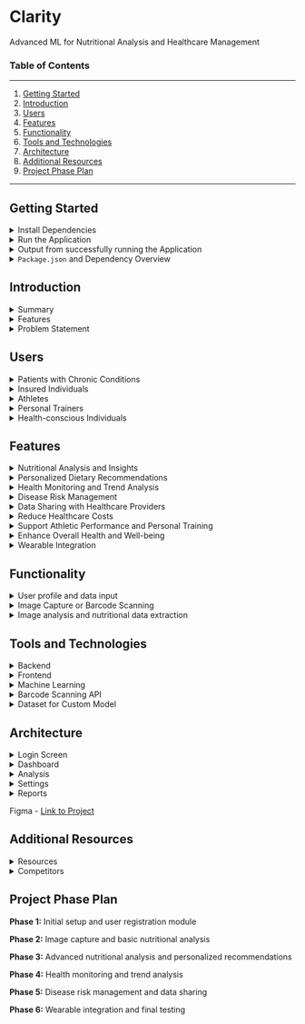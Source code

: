 # Clarity

Advanced ML for Nutritional Analysis and Healthcare Management

###  Table of Contents
---
1.  [Getting Started](#getting-started)
2.  [Introduction](#introduction)
3.  [Users](#users)
4.  [Features](#features)
5.  [Functionality](#functionality)
6.  [Tools and Technologies](#tools-and-technologies)
7.  [Architecture](#architecture)
8.  [Additional Resources](#additional-resources)
9.  [Project Phase Plan](#project-phase-plan)

----

##  Getting Started

<details><summary>Install Dependencies</summary>

<br>

1.  `cd ./clarity` -  navigate to the clarity root directory
2.  `npm init-y` -  initialize npm in the clarity root directory
3.  `cd ./clarity/client` -  navigate to the client directory
4.  `npm init-y` -  initialize npm in the client directory
5.  `npm install @mui/material @emotion/react @emotion/styled redux react-redux axios` -  install dependencies
6.  `cd ./clarity/server` -  navigate to the server directory
7.  `npm init-y` -  initialize npm in the server directory
8.  `npm install express pocketbase` -  install dependencies
9.  `npm install --save-dev nodemon` -  install nodemon as a development dependency
10.  install [`pocketbase`](https://pocketbase.io/docs/) 
11.  move `pocketbase` into the `./clarity/backend` directory

</details>

<details><summary>Run the Application</summary>


1.  `cd ./clarity/server` - navigate to the server directory
2.  `npm run dev` - start the server
3.  open a new terminal window
4.  `cd ./clarity/backend/pocketbase` -  navigate to the pocketbase directory
5.  `./pocketbase serve` -  execute the `pocketbase` executable file to start the server
6.  open a new terminal window
7.  `cd ./clarity/client` -  navigate to the client directory
8.  `npm start` -  start the client

</details>

<details><summary>Output from successfully running the Application</summary>

##****##  `npm run dev`  - terminal 1

```bash
> clarity-backend@1.0.0 dev
> nodemon server.js

[nodemon] 3.1.4
[nodemon] to restart at any time, enter `rs`
[nodemon] watching path(s): *.*
[nodemon] watching extensions: js,mjs,cjs,json
[nodemon] starting `node server.js`
server is running on port 5001
```

####  `./pocketbase serve` - terminal 2

```bash
2024/09/19 11:04:40 Server started at http://127.0.0.1:8090
├─ REST API: http://127.0.0.1:8090/api/
└─ Admin UI: http://127.0.0.1:8090/_/
```

####  `npm start` - terminal 3


```bash
Compiled successfully!

You can now view client in the browser.

  Local:            http://localhost:3000
  On Your Network:  http://192.168.1.242:3000

Note that the development build is not optimized.
To create a production build, use npm run build.

webpack compiled successfully
```

</details>

<details><summary><code>Package.json</code> and Dependency Overview</summary>

<br>

`package.json` provides metadata, dependencies, scripts, configuration, engines, versioning, and repository information for the project.  

metadata contains the `name`, `version`, `description`, `main`, `scripts`, `keywords`, `author`, `dependencies`, `devDependencies`, and `license` of the project

when cloning the project and running `npm install`, the dependencies are automatically installed and this ensures that the project has all the necessary libraries to run correctly.

the scripts define custom commands for the project, such as `start`, `build`, `test`, `dev`, by running `npm run <script>` in the terminal.

`npm start` runs the application in development mode, meaning that the application will run on `localhost:3000` and any changes made to the code will be reflected in the browser.

`npm test` runs the application in test mode, meaning it runs a test watcher in an interactive mode. 

`npm run build` builds the application for production mode, creating an optimized version of the application in the `build` folder.  essentially it bundles the app into static files for production

`npm run eject` removes this tool and copies build dependencies, configuration files and scripts into the app directory, this is an irreversible action and cannot be undone.

`npm` is a package manager for node.js, it allows you to install, update, and manage dependencies for your project.

`express` is a web application framework for node.js, its used to process the handling of http requests, api requests, and routing.

`pocketbase` provides real time databases, authentication, file storage, allowing you to store and manage user data, files, and other resources.

`nodemon` is a utility that monitors for any changes in the source code and automatically restarts the server, it helps with the development process by reducing the need to manually restart the server for every change.

`npx` is a package running tool that comes with npm, and allows you to run node.js packages without having to install them globally.

`create-react-app` is a used to create a single page react application and sets up the project with default configurations, including tools like webpack babel, eslint, and jest.

[`@mui/material`](https://mui.com/material-ui/getting-started/installation/) is a library of react components that implements google's material design, it helps with building a user interface with components such as buttons, text fields, and dialogs.

[`@emotion/react`](https://emotion.sh/docs/introduction) is library for writing css styles with javascript and provides flexible styling capabilities, its used as the default styling engine for material ui allowing for direct css usage.

[`@emotion/styled`](https://emotion.sh/docs/styled) is part of the emotion library that provides a styled components like api for creating styled react components

[`redux`](https://redux.js.org/usage/#code-quality) is a state management library, it helps manage the state of the application in a predictable way.  it centralizes the applications state and logic.

[`react-redux`](https://react-redux.js.org/using-react-redux/connect-mapstate) is the official binding library for react and redux, it allows for easy integration by connecting react components to the redux store, enabling them to read state and dispatch actions.

[`axios`](https://axios-http.com/docs/intro) is a library that helps with making http requests, it's used to communication with the backend apis, making it easier to send and receive data from the server.

`cors` is a middleware that allows for cross origin resource sharing, it enables the server to accept requests from different origins.

</details>

##  Introduction

<details><summary>Summary</summary>
<br>
Clarity is a web and mobile application that leverages image recognition and machine learning to analyze the nutritional content of food and comprehensive health management tool.  Designed to empower users with real time dietary insights and transform the way individuals manage their chronic conditions, nutrition, and overall health.

</details>

<details><summary>Features</summary>
<br>
Users captures or uploads images or scan barcodes of their food using Clarity.  The app then provides comprehensive nutritional analysis, dietary trends, and provide personalized recommendations based on the user's health goals or chronic conditions.  Clarity can also predicts or mitigates disease risk factors, and allocates data for health care providers.  

</details>

<details><summary>Problem Statement</summary>
<br>

[Most chronic disease are caused by risk factors such as poor nutrition and excessive alcohol use.](https://www.cdc.gov/chronic-disease/prevention/index.html#:~:text=Most%20chronic%20diseases%20are%20caused,feeling%20good%2C%20and%20living%20longer.)  By avoiding these risks and receiving good preventative care Clarity can help reduce the risk of chronic diseases.  The current healthcare system is intervention based and reactive.  Clarity aims to be proactive and preventative by providing users and healthcare providers with real-time data to make informed decisions about their health.

</details>

##  Users

<details><summary>Patients with Chronic Conditions</summary>
<br>

Clarity assist those needing dietary monitoring, such as diabetes, hypertension, heart disease, and obesity.  Clarity can help patients manage their conditions and provide their healthcare providers with data to make informed decisions.
</details>

<details><summary>Insured Individuals</summary>
<br>

Users seeking to reduce healthcare costs will find Clarity invaluable for incentive programs that help reduce insurance premiums based on health data.
</details>

<details><summary>Athletes</summary>
<br>

Optimize performance and recovery with nutritional insights and recommendations.
</details>

<details><summary>Personal Trainers</summary>
<br>

Track their clients' progress and provide personalized recommendations to achieve their health and fitness goals.
</details>

<details><summary>Health-conscious Individuals</summary>
<br>

Anyone looking to enhance their well-being to make more informed dietary choices, track trends, prevent disease, and improve overall health.

</details>

##  Features

<details><summary>Nutritional Analysis and Insights</summary>       
<br>

Insights into macronutrient and micronutrient in take.  Inform users about carcinogens, pesticides, heavy metals, mycotoxins, artificial additives, trans fats, acrylamide, and other harmful substances in their food.
</details>

<details><summary>Personalized Dietary Recommendations</summary>
<br>
Help users meet specific nutritional needs, such as managing cholesterol, blood sugar, blood pressure, or weight through personalized recommendations.  Provide users with meal plans, recipes, and grocery lists.
</details>

<details><summary>Health Monitoring and Trend Analysis</summary>
<br>
Track dietary trends, allow users to log biometric data (integrated with wearables or medical devices such as glucose monitors, blood pressure monitors)
</details>

<details><summary>Disease Risk Management</summary>
<br>
Use dietary data to predict potential health risks and offer preventive guidance to mitigate these risks.
</details>

<details><summary>Data Sharing with Healthcare Providers</summary>
<br>
Allow users to share their nutritional data with healthcare providers by exporting reports into formats such as PDF, CSV, through API integrations, or HL7 (Health Level Seven International), CDA (Clinical Document Architecture), or FHIR (Fast Healthcare Interoperability Resources) standards.
</details>

<details><summary>Reduce Healthcare Costs</summary>
<br>
Incentivize users to reduce healthcare costs by providing data to insurance companies for premium reductions.
</details>

<details><summary>Support Athletic Performance and Personal Training</summary>
<br>
Provide athletes and personal trainers with nutritional insights to optimize performance and recovery.
</details>

<details><summary>Enhance Overall Health and Well-being</summary>
<br>
Empower users to make informed dietary choices, track trends, prevent disease, and improve overall health.
</details>

<details><summary>Wearable Integration</summary>
<br>
Integrate with wearables and medical devices to monitor health data in real time.
</details>

##  Functionality

<details><summary>User profile and data input</summary>
<br>

Users provide their specific information, including age, gender, weight, medical history, medications, and other relevant health data.  The user can set specific health goals related to their dietary needs, such as managing diabetes, losing weight, or improving overall wellness.

After the User creates an account an introduction to the application is displayed that states the following

1.  Simply snap a photo of their meal
2.  Scan the barcode of the packaged food item
3.  Input the food item into the database manually

Initial Questionnaire

1.  What is your sex?
2.  What is your age?
3.  What is your height?
4.  Current Weight?
5.  Target Weight
6.  What's your activity level?
7.  What medications are you currently taking?
8.  What medical conditions do you currently have?
9.  Any family medical history of (high blood pressure, diabetes, cardiac problems, cholesterol problems, or cancer?)
10.  What is your dietary preference? (n/a, vegan, vegetarian, pescatarian, etc.)
11.  Any allergies or medications or foods?
12.  What are your fitness or nutrition goals? (weight loss, muscle gain, etc.)
13.  Have you ever been on a diet before? (yes, no)
14.  Do you current take any vitamins or supplements? (yes, no)
15.  How would you rate your diet? (excellent, good, fair, poor)
16.  Do you use alcohol? (yes, no)
17.  Do you use any tobacco products? (yes, no)
18.  Are you on any weight loss medications? (yes, no)
19.  Do you know what nutrients you have consumed? (I do know all the nutrients, I often check the nutrients list, Not really)
20.  Do you usually keep a record of what you eat? (Every meal, I do when I remember, Not at all)

</details>

<details><summary>Image Capture or Barcode Scanning</summary>
<br>
Users capture images of their meals using a mobile device.  The software should be user friendly and guide users on how to take clear and useful photos for analysis.  Or users can scan the barcode of the packaged food item.
</details>

<details><summary>Image analysis and nutritional data extraction</summary>
<br>

[AI powered analysis](https://openfoodfacts.github.io/openfoodfacts-server/) will consist of uploaded images to a desktop software where machine learning algorithms analyze the food items for nutritional content, portion sizes, and dietary composition.  The app allows users to scan the barcode of products, to view the product information, and to take and submit pictures and data for missing products. [ios app](https://github.com/openfoodfacts/openfoodfacts-ios)  


<details><summary>Nutritional Data Extraction in <code>JSON</code> format</summary>
<br>

```JSON
[
  {
    "timestamp": "yyyy-mm-ddThh:mn:ssZ",
    "transaction": [
        {
            "location": "",
            "vendor": "",
            "vendor-id": ""
        }
    ],

    "general": [
        {
            // Barcode of the product
            "code": "200-EAN-13",

            // URL of the product page
            "url": "https://xxx.com",
            
            // Date that the product was added (UNIX timestamp format)
            "created_t": "yyyy-mm-ddThh:mn:ssZ",

            // Date that the product was last modified (UNIX timestamp format)
            "last_modified_t": "yyyy-mm-ddThh:mn:ssZ",

            // Name of the product
            "product_name": "cherios",

            // Generic name of the product
            "generic_name": "cereal",

            // Field that designates quantity and unit size
            "quantity":  _100g
        }
    ],
    "tags" : [
        {
            "packaging": shape, material,
            "packaging_tags": "",
            "brands": "",
            "brand_tags": "", 
            "categories": "",
            "categories_fr": "",
            "origins": "origins of ingredients",
            "origintags": "",
            // Locations where manufactured or transformed
            "manufacturing_places": "",
            "manufacturing_places_atgs": "",
            "labels": "",
            "labels_tags": "",
            "emb_codes": "",
            "emb_code_tags": "",

            // Coordinates corresponding to the first packaging code indicated
            "first_packaging_code_geo": "",
            "cities": "",
            "cities_tags": "",
            "purchase_places": "",
            "stores": "",
            
            // List of countries where the product is sold
            "countries": "",
            "countries_tags": ""
        }
    ],
    "ingredients" : [
        {
            "ingreidents_text": "",
            "traces": "",
            "traces_tags": ""
        }
    ],
    "misc_data" : [
        {
            // Serving size in g
            "serving_side": ...,
            // Indicates if the nutrition facts are indicated on the food label
            "no_nutrients": ...,
            "additives": ...,
            "additives_tags": ...,
            "ingredients_from_palm_oil_n": ...,
            "ingreidents_from_palm_oil": ...,
            "ingreidents_from_palm_oil_tags": ...,
            "ingreidents_that_may_be_from_palm_oil_n": ...,
            "ingreidents_that_may_be_from_palm_oil_tags": ...,
            
            // Nutrition grade ('a' to 'e')
            // Reference: https://fr.openfoodfacts.org/nutriscore
            "nutrition_grade_fr": "a",

            "main_category": ...,
        }
    ],

    "nutrition_facts": [
        {
            "energy_100g": ...,
            "energy-kj_100g": ...,
            ...
        }
    ],

    "nutrition_facts" : [
        {
            "energy-kcal_100g": ...,
            "proteins_100g": ...,
            "casein_100g": ...,
            "serum-proteins_100g": ...,
            "nucleotides_100g": ...,
            "carbohydrates_100g": ...,
            "sugars_100g": ...,
            "sucrose_100g": ...,
            "glucose_100g": ...,
            "fructose_100g": ...,
            "lactose_100g": ...,
            "maltose_100g": ...,
            "maltodextrins_100g": ...,
            "starch_100g": ...,
            "polyols_100g": ...,
            "fat_100g": ...,
            "saturated-fat_100g": ...,
            "butyric-acid_100g": ...,
            "caproic-acid_100g": ...,
            "caprylic-acid_100g": ...,
            "lauric-acid_100g": ...,
            "myristic-acid_100g": ...,
            "palmitic-acid_100g": ...,
            "stearic-acid_100g": ...,
            "arachidic-acid_100g": ...,
            "behenic-acid_100g": ...,
            "lignoceric-acid_100g": ...,
            "cerotic-acid_100g": ...,
            "motanic-acid_100g": ...,
            "melissic-acid_100g": ...,
            "monounsaturated-fat_100g": ...,
            "polyunsaturated-fat_100g": ...,
            "omega_3-fat_100g": ...,
            "alpha-linolenic-acid_100g": ...,
            "eicosapentaenoic-acid_100g": ...,
            "docosahexaenoic-acid_100g": ...,
            "omega_6-fat_100g": ...,
            "linoleic-acid_100g": ...,
            "arachidonic-acid_100g": ...,
            "gamma-linolenic-acid_100g": ...,
            "dihomo-gamma-linolenic-acid_100g": ...,
            "omega_9-fat_100g": ...,
            "oleic-acid_100g": ...,
            "elaidic-acid_100g": ...,
            "gondoic-acid_100g": ...,
            "mead-acid_100g": ...,
            "erucic-acid_100g": ...,
            "nervonic-acid_100g": ...,
            "trans-fat_100g": ...,
            "cholesterol_100g": ...,
            "fiber_100g": ...,
            "sodium_100g": ...,
            // % vol of alcohol
            "alcohol_100g": ...,
            "vitamin-a_100g": ...,
            "vitamin-d_100g": ...,
            "vitamin-e_100g": ...,
            "vitamin-c_100g": ...,
            "vitamin-b1_100g": ...,
            "vitamin-b2_100g": ...,
            "vitamin-pp_100g": ...,
            "vitamin-b6_100g": ...,
            "vitamin-b9_100g": ...,
            "vitamin-b12_100g": ...,
            // Also known as vitamine b8
            "biotin_100g": ...,
            "pantothenic-acid_100g": ...,
            "silica_100g": ...,
            "bicarbonate_100g": ...,
            "chloride_100g": ...,
            "calcium_100g": ...,
            "phosphorus_100g": ...,
            "iron_100g": ...,
            "magnesium_100g": ...,
            "zinc_100g": ...,
            "copper_100g": ...,
            "manganeses_100g": ...,
            "fluoride_100g": ...,
            "selenium_100g": ...,
            "chromium_100g": ...,
            "molybdenum_100g": ...,
            "iodine_100g": ...,
            "caffeine_100gtaurine_100g": ...,
            // pH (no unit)
            "ph_100g": ..., 
            // % of fruits, vegetables, and nuts (excluding potatoes, yams, manioc)
            "fruits-vegetables-nuts_100g": ...,
        }
    ],

    // Nutri-Score
    // Nutrition score derived from the UK FSA score and adapted for the French market (formula defined by the team of Professor Hercberg)
    "nutrition-score-fr_100g" : "a",

    // Nutrition score defined by the UK Food Standards Administration (FSA)
    "nutrition-score-uk_100g": "a",

  }
] 
```
</details>
</details>

##  Tools and Technologies

<details><summary>Backend</summary>
<br>

Node.js - for server-side development

Express.js - framework for node.js for handling server requests, routing, and api endpoints
  
[Pocketbase](https://pocketbase.io) - for cloud storage, user authentication, hosting, and database
</details>

<details><summary>Frontend</summary>
<br>

React - for building the user interface

[Material UI](https://mui.com) - for design components

Redux - for state management

Axios - for making https requests

React Native Health - for integrating with HealthKit
</details>

<details><summary>Machine Learning</summary>
<br>

[Clarifai](https://www.clarifai.com)

[Roboflow Universe](https://universe.roboflow.com)

[Google Cloud Vision API](https://cloud.google.com/vision)

[IBM Watson Visual Recognition](https://www.ibm.com/products/watson-visual-recognition)
</details>

<details><summary>Barcode Scanning API</summary>
<br>

Open Food Facts API - for food identification and nutritional information via barcode scanning
</details>

<details><summary>Dataset for Custom Model</summary>
<br>

Food 101

UPMC Food 101
</details>

##  Architecture

<details><summary>Login Screen</summary>
<br>

Users can login or create an account to access the app.
</details>

<details><summary>Dashboard</summary>
<br>

Users can view their daily nutritional intake, health data, and personalized recommendations.
</details>

<details><summary>Analysis</summary>
<br>

Users can view detailed analysis of their meals, dietary trends, and health insights.
</details>

<details><summary>Settings</summary>
<br>

Users can update their profile, health goals, and preferences.
</details>

<details><summary>Reports</summary>
<br>

Users can export their data for healthcare providers or insurance companies.
</details>

Figma - [Link to Project](https://www.figma.com/proto/0lIIBK2ARIaFwXMi4KiJY0/mockup?node-id=70-287&t=EZ5trGXitWiy3gsk-1)

##  Additional Resources

<details><summary>Resources</summary>
<br>

[Open Food Facts API](https://openfoodfacts.github.io/openfoodfacts-server/api/)

[HealthKit](https://developer.apple.com/documentation/healthkit)

[Open Food Facts](https://world.openfoodfacts.org/data)

[USDA Food Data Central](https://fdc.nal.usda.gov)

[Nutritionix](https://www.nutritionix.com)

[USDA FoodData Central](https://fdc.nal.usda.gov)

[USDA Food Composition Databases](https://www.ars.usda.gov/northeast-area/beltsville-md-bhnrc/beltsville-human-nutrition-research-center/nutrient-data-laboratory/docs/usda-national-nutrient-database-for-standard-reference/)

[USDA National Nutrient Database for Standard Reference](https://www.ars.usda.gov/northeast-area/beltsville-md-bhnrc/beltsville-human-nutrition-research-center/nutrient-data-laboratory/docs/usda-national-nutrient-database-for-standard-reference/)

[uber api](https://developer.uber.com/docs/eats/introduction)

[food labeling](https://www.nal.usda.gov/legacy/aglaw/food-labeling)

[open food facts monitoring](https://github.com/openfoodfacts/openfoodfacts-monitoring)

[open food facts api documentation](https://openfoodfacts.github.io/openfoodfacts-server/api/)

</details>

<details><summary>Competitors</summary>
<br>

**Calorie Mama** Provides food recognition and nutritional analysis.

**MyFitnessPal** Offers comprehensive dietary tracking and personalized recommendations.

**Lose It!** Focuses on weight loss through calorie counting and food logging.
</details>

##  Project Phase Plan

**Phase 1:** Initial setup and user registration module

**Phase 2:** Image capture and basic nutritional analysis

**Phase 3:** Advanced nutritional analysis and personalized recommendations

**Phase 4:** Health monitoring and trend analysis

**Phase 5:** Disease risk management and data sharing

**Phase 6:** Wearable integration and final testing